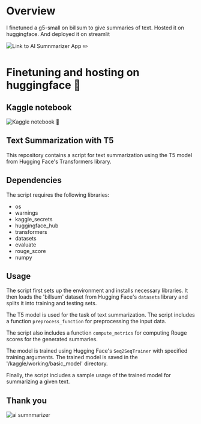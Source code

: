 # Overview
I finetuned a g5-small on billsum to give summaries of text.
Hosted it on huggingface.
And deployed it on streamlit


![Link to AI Sumnmarizer App ✏️](https://summarizerriver.streamlit.app/)



# Finetuning and hosting on huggingface 🤗
## Kaggle notebook
![Kaggle notebook 📙](https://www.kaggle.com/code/abhilashdas/summarizer)



## Text Summarization with T5

This repository contains a script for text summarization using the T5 model from Hugging Face's Transformers library.

## Dependencies

The script requires the following libraries:
- os
- warnings
- kaggle_secrets
- huggingface_hub
- transformers
- datasets
- evaluate
- rouge_score
- numpy

## Usage

The script first sets up the environment and installs necessary libraries. It then loads the 'billsum' dataset from Hugging Face's `datasets` library and splits it into training and testing sets.

The T5 model is used for the task of text summarization. The script includes a function `preprocess_function` for preprocessing the input data.

The script also includes a function `compute_metrics` for computing Rouge scores for the generated summaries.

The model is trained using Hugging Face's `Seq2SeqTrainer` with specified training arguments. The trained model is saved in the '/kaggle/working/basic_model' directory.

Finally, the script includes a sample usage of the trained model for summarizing a given text.

## Thank you




![ai sumnmarizer](https://github.com/maximuu19/text_summarizer/assets/46569476/0834a0e3-0b34-4c45-9bf2-ac7d1b3b92a1)
